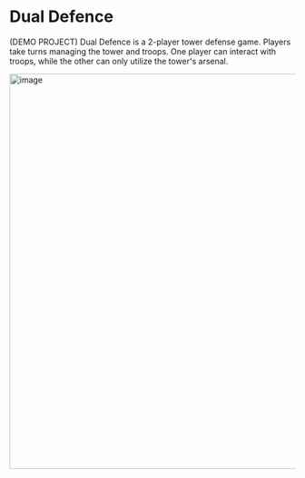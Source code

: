 # Dual Defence
(DEMO PROJECT)
Dual Defence is a 2-player tower defense game. Players take turns managing the tower and troops.
One player can interact with troops, while the other can only utilize the tower's arsenal.

<img width="697" alt="image" src="https://github.com/user-attachments/assets/5f84d795-b9f0-4a34-b6f2-10ca81c39b8d">
